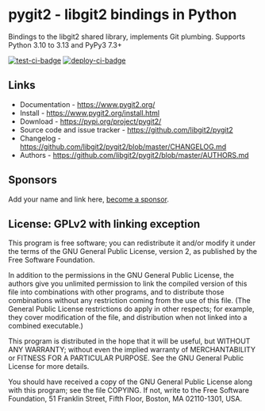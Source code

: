 # pygit2 - libgit2 bindings in Python

Bindings to the libgit2 shared library, implements Git plumbing.
Supports Python 3.10 to 3.13 and PyPy3 7.3+

[![test-ci-badge][test-ci-badge]][test-ci-link]
[![deploy-ci-badge][deploy-ci-badge]][deploy-ci-link]

[deploy-ci-badge]: https://github.com/libgit2/pygit2/actions/workflows/wheels.yml/badge.svg
[deploy-ci-link]: https://github.com/libgit2/pygit2/actions/workflows/wheels.yml
[test-ci-badge]: https://github.com/libgit2/pygit2/actions/workflows/tests.yml/badge.svg
[test-ci-link]: https://github.com/libgit2/pygit2/actions/workflows/tests.yml

## Links

- Documentation - <https://www.pygit2.org/>
- Install - <https://www.pygit2.org/install.html>
- Download - <https://pypi.org/project/pygit2/>
- Source code and issue tracker - <https://github.com/libgit2/pygit2>
- Changelog - <https://github.com/libgit2/pygit2/blob/master/CHANGELOG.md>
- Authors - <https://github.com/libgit2/pygit2/blob/master/AUTHORS.md>

## Sponsors

Add your name and link here, [become a
sponsor](https://github.com/sponsors/jdavid).

## License: GPLv2 with linking exception

This program is free software; you can redistribute it and/or modify it
under the terms of the GNU General Public License, version 2, as
published by the Free Software Foundation.

In addition to the permissions in the GNU General Public License, the
authors give you unlimited permission to link the compiled version of
this file into combinations with other programs, and to distribute those
combinations without any restriction coming from the use of this file.
(The General Public License restrictions do apply in other respects; for
example, they cover modification of the file, and distribution when not
linked into a combined executable.)

This program is distributed in the hope that it will be useful, but
WITHOUT ANY WARRANTY; without even the implied warranty of
MERCHANTABILITY or FITNESS FOR A PARTICULAR PURPOSE. See the GNU General
Public License for more details.

You should have received a copy of the GNU General Public License along
with this program; see the file COPYING. If not, write to the Free
Software Foundation, 51 Franklin Street, Fifth Floor, Boston, MA
02110-1301, USA.
